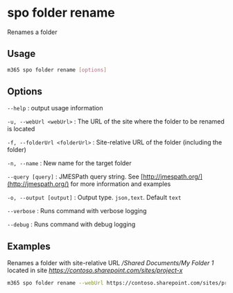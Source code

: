 # spo folder rename

Renames a folder

## Usage

```sh
m365 spo folder rename [options]
```

## Options

`--help`
: output usage information

`-u, --webUrl <webUrl>`
: The URL of the site where the folder to be renamed is located

`-f, --folderUrl <folderUrl>`
: Site-relative URL of the folder (including the folder)

`-n, --name`
: New name for the target folder

`--query [query]`
: JMESPath query string. See [http://jmespath.org/](http://jmespath.org/) for more information and examples

`-o, --output [output]`
: Output type. `json,text`. Default `text`

`--verbose`
: Runs command with verbose logging

`--debug`
: Runs command with debug logging

## Examples

Renames a folder with site-relative URL _/Shared Documents/My Folder 1_ located in site _https://contoso.sharepoint.com/sites/project-x_

```sh
m365 spo folder rename --webUrl https://contoso.sharepoint.com/sites/project-x --folderUrl '/Shared Documents/My Folder 1' --name 'My Folder 2'
```